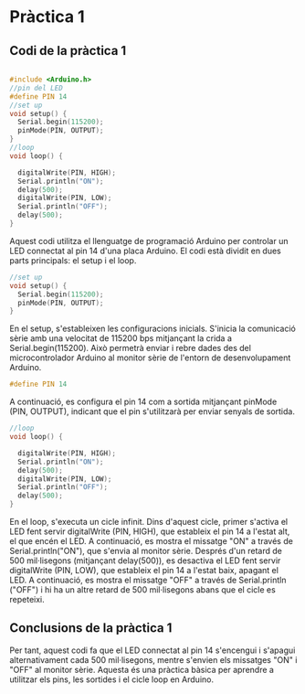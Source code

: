 # Pràctica 1
## Codi de la pràctica 1

```cpp

#include <Arduino.h>
//pin del LED
#define PIN 14
//set up
void setup() {
  Serial.begin(115200);
  pinMode(PIN, OUTPUT);
}
//loop
void loop() {

  digitalWrite(PIN, HIGH);
  Serial.println("ON");
  delay(500);
  digitalWrite(PIN, LOW);
  Serial.println("OFF");
  delay(500);
}
```

Aquest codi utilitza el llenguatge de programació Arduino per controlar un LED connectat al pin 14 d'una placa Arduino. El codi està dividit en dues parts principals: el setup i el loop.

```cpp
//set up
void setup() {
  Serial.begin(115200);
  pinMode(PIN, OUTPUT);
}
``` 

En el setup, s'estableixen les configuracions inicials. S'inicia la comunicació sèrie amb una velocitat de 115200 bps mitjançant la crida a Serial.begin(115200). Això permetrà enviar i rebre dades des del microcontrolador Arduino al monitor sèrie de l'entorn de desenvolupament Arduino. 

```cpp 
#define PIN 14
``` 
A continuació, es configura el pin 14 com a sortida mitjançant pinMode (PIN, OUTPUT), indicant que el pin s'utilitzarà per enviar senyals de sortida.

```cpp
//loop
void loop() {

  digitalWrite(PIN, HIGH);
  Serial.println("ON");
  delay(500);
  digitalWrite(PIN, LOW);
  Serial.println("OFF");
  delay(500);
}
```

En el loop, s'executa un cicle infinit. Dins d'aquest cicle, primer s'activa el LED fent servir digitalWrite (PIN, HIGH), que estableix el pin 14 a l'estat alt, el que encén el LED. 
A continuació, es mostra el missatge "ON" a través de Serial.println("ON"), que s'envia al monitor sèrie. Després d'un retard de 500 mil·lisegons (mitjançant delay(500)), es desactiva el LED fent servir digitalWrite (PIN, LOW), que estableix el pin 14 a l'estat baix, apagant el LED. 
A continuació, es mostra el missatge "OFF" a través de Serial.println ("OFF") i hi ha un altre retard de 500 mil·lisegons abans que el cicle es repeteixi.

## Conclusions de la pràctica 1

Per tant, aquest codi fa que el LED connectat al pin 14 s'encengui i s'apagui alternativament cada 500 mil·lisegons, mentre s'envien els missatges "ON" i "OFF" al monitor sèrie. Aquesta és una pràctica bàsica per aprendre a utilitzar els pins, les sortides i el cicle loop en Arduino.


